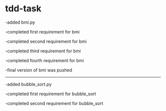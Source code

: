 # tdd-task

-added bmi.py

-completed first requirement for bmi

-completed second requirement for bmi

-completed third requirement for bmi

-completed fourth requirement for bmi

-final version of bmi was pushed

________________________________

-added bubble_sort.py

-completed first requirement for bubble_sort

-completed second requirement for bubble_sort
